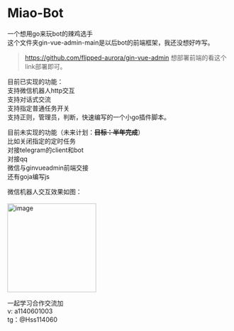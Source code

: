 # Miao-Bot

一个想用go来玩bot的辣鸡选手<br>
这个文件夹gin-vue-admin-main是以后bot的前端框架，我还没想好咋写。<br>

> https://github.com/flipped-aurora/gin-vue-admin  想部署前端的看这个link部署即可。

目前已实现的功能：<br>
支持微信机器人http交互 <br>
支持对话式交流<br>
支持指定普通任务开关 <br>
支持正则，管理员，判断，快速编写的一个小go插件脚本。<br>

目前未实现的功能（未来计划：**~~目标：半年完成~~**）<br>
比如关闭指定的定时任务<br>
对接telegram的client和bot<br>
对接qq<br>
微信与ginvueadmin前端交接<br>
还有goja编写js<br>

微信机器人交互效果如图：<br><br>
<img width="200" alt="image" src="https://user-images.githubusercontent.com/73318286/177150218-e1431f55-c42b-4fc6-ba8a-68b30707a90a.png"><br>

一起学习合作交流加<br>
v: a1140601003<br>
tg：@Hss114060
